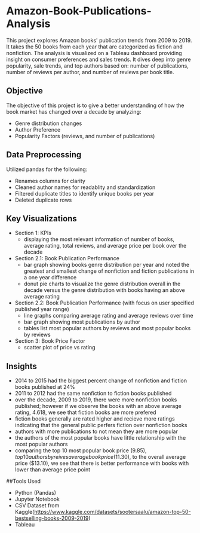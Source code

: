 # Amazon-Book-Publications-Analysis
This project explores Amazon books' publication trends from 2009 to 2019. It takes the 50 books from each year that are categorized as fiction and nonfiction. The analysis is visualized on a Tableau dashboard providing insight on consumer preferences and sales trends. It dives deep into genre popularity, sale trends, and top authors based on: number of publications, number of reviews per author, and number of reviews per book title.

## Objective
The objective of this project is to give a better understanding of how the book market has changed over a decade by analyzing:
- Genre distribution changes
- Author Preference
- Popularity Factors (reviews, and number of publications)

## Data Preprocessing
Utilized pandas for the following:
- Renames columns for clarity
- Cleaned author names for readablity and standardization
- Filtered duplicate titles to identify unique books per year
- Deleted duplicate rows

## Key Visualizations
- Section 1: KPIs 
	- displaying the most relevant information of number of books, average rating, total reviews, and average price per book over the decade 
- Section 2.1: Book Publication Performance
	- bar graph showing books genre distribution per year and noted the greatest and smallest change of nonfiction and fiction publications in a one year difference
	- donut pie charts to visualize the genre distribution overall in the decade versus the genre distribution with books having an above average rating
- Section 2.2: Book Publication Performance (with focus on user specified published year range)
	- line graphs comparing average rating and average reviews over time
	- bar graph showing most publications by author
	- tables list most popular authors by reviews and most popular books by reviews
- Section 3: Book Price Factor
	- scatter plot of price vs rating

## Insights
- 2014 to 2015 had the biggest percent change of nonfiction and fiction books published at 24%
- 2011 to 2012 had the same nonfiction to fiction books published
- over the decade, 2009 to 2019, there were more nonfiction books published; however if we observe the books with an above average rating, 4.618, we see that fiction books are more prefered
- fiction books generally are rated higher and recieve more ratings indicating that the general public perfers fiction over nonfiction books
- authors with more publications to not mean they are more popular
- the authors of the most popular books have little relationship with the most popular authors
- comparing the top 10 most popular book price ($9.85), top 10 authors by reives average book price ($11.30), to the overall average price ($13.10), we see that there is better performance with books with lower than average price point


##Tools Used
- Python (Pandas)
- Jupyter Notebook
- CSV Dataset from Kaggle(https://www.kaggle.com/datasets/sootersaalu/amazon-top-50-bestselling-books-2009-2019)
- Tableau
